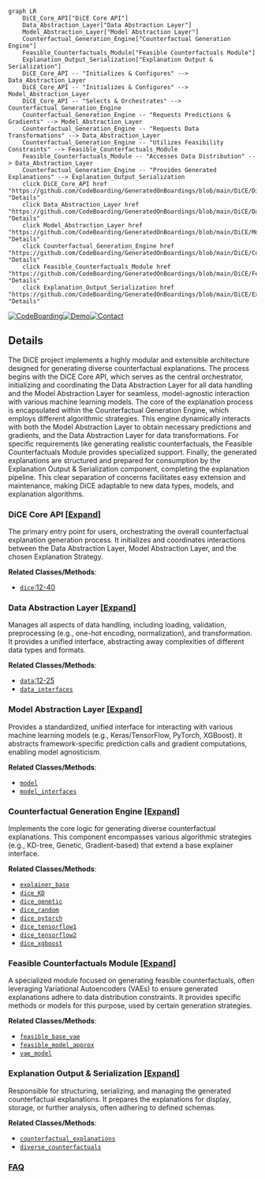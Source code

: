 ```mermaid
graph LR
    DiCE_Core_API["DiCE Core API"]
    Data_Abstraction_Layer["Data Abstraction Layer"]
    Model_Abstraction_Layer["Model Abstraction Layer"]
    Counterfactual_Generation_Engine["Counterfactual Generation Engine"]
    Feasible_Counterfactuals_Module["Feasible Counterfactuals Module"]
    Explanation_Output_Serialization["Explanation Output & Serialization"]
    DiCE_Core_API -- "Initializes & Configures" --> Data_Abstraction_Layer
    DiCE_Core_API -- "Initializes & Configures" --> Model_Abstraction_Layer
    DiCE_Core_API -- "Selects & Orchestrates" --> Counterfactual_Generation_Engine
    Counterfactual_Generation_Engine -- "Requests Predictions & Gradients" --> Model_Abstraction_Layer
    Counterfactual_Generation_Engine -- "Requests Data Transformations" --> Data_Abstraction_Layer
    Counterfactual_Generation_Engine -- "Utilizes Feasibility Constraints" --> Feasible_Counterfactuals_Module
    Feasible_Counterfactuals_Module -- "Accesses Data Distribution" --> Data_Abstraction_Layer
    Counterfactual_Generation_Engine -- "Provides Generated Explanations" --> Explanation_Output_Serialization
    click DiCE_Core_API href "https://github.com/CodeBoarding/GeneratedOnBoardings/blob/main/DiCE/DiCE_Core_API.md" "Details"
    click Data_Abstraction_Layer href "https://github.com/CodeBoarding/GeneratedOnBoardings/blob/main/DiCE/Data_Abstraction_Layer.md" "Details"
    click Model_Abstraction_Layer href "https://github.com/CodeBoarding/GeneratedOnBoardings/blob/main/DiCE/Model_Abstraction_Layer.md" "Details"
    click Counterfactual_Generation_Engine href "https://github.com/CodeBoarding/GeneratedOnBoardings/blob/main/DiCE/Counterfactual_Generation_Engine.md" "Details"
    click Feasible_Counterfactuals_Module href "https://github.com/CodeBoarding/GeneratedOnBoardings/blob/main/DiCE/Feasible_Counterfactuals_Module.md" "Details"
    click Explanation_Output_Serialization href "https://github.com/CodeBoarding/GeneratedOnBoardings/blob/main/DiCE/Explanation_Output_Serialization.md" "Details"
```

[![CodeBoarding](https://img.shields.io/badge/Generated%20by-CodeBoarding-9cf?style=flat-square)](https://github.com/CodeBoarding/GeneratedOnBoardings)[![Demo](https://img.shields.io/badge/Try%20our-Demo-blue?style=flat-square)](https://www.codeboarding.org/demo)[![Contact](https://img.shields.io/badge/Contact%20us%20-%20contact@codeboarding.org-lightgrey?style=flat-square)](mailto:contact@codeboarding.org)

## Details

The DiCE project implements a highly modular and extensible architecture designed for generating diverse counterfactual explanations. The process begins with the DiCE Core API, which serves as the central orchestrator, initializing and coordinating the Data Abstraction Layer for all data handling and the Model Abstraction Layer for seamless, model-agnostic interaction with various machine learning models. The core of the explanation process is encapsulated within the Counterfactual Generation Engine, which employs different algorithmic strategies. This engine dynamically interacts with both the Model Abstraction Layer to obtain necessary predictions and gradients, and the Data Abstraction Layer for data transformations. For specific requirements like generating realistic counterfactuals, the Feasible Counterfactuals Module provides specialized support. Finally, the generated explanations are structured and prepared for consumption by the Explanation Output & Serialization component, completing the explanation pipeline. This clear separation of concerns facilitates easy extension and maintenance, making DiCE adaptable to new data types, models, and explanation algorithms.

### DiCE Core API [[Expand]](./DiCE_Core_API.md)
The primary entry point for users, orchestrating the overall counterfactual explanation generation process. It initializes and coordinates interactions between the Data Abstraction Layer, Model Abstraction Layer, and the chosen Explanation Strategy.


**Related Classes/Methods**:

- <a href="https://github.com/interpretml/DiCE/blob/main/dice_ml/dice.py#L12-L40" target="_blank" rel="noopener noreferrer">`dice`:12-40</a>


### Data Abstraction Layer [[Expand]](./Data_Abstraction_Layer.md)
Manages all aspects of data handling, including loading, validation, preprocessing (e.g., one-hot encoding, normalization), and transformation. It provides a unified interface, abstracting away complexities of different data types and formats.


**Related Classes/Methods**:

- <a href="https://github.com/interpretml/DiCE/blob/main/dice_ml/data.py#L12-L25" target="_blank" rel="noopener noreferrer">`data`:12-25</a>
- <a href="https://github.com/interpretml/DiCE/blob/main/dice_ml/data_interfaces/" target="_blank" rel="noopener noreferrer">`data_interfaces`</a>


### Model Abstraction Layer [[Expand]](./Model_Abstraction_Layer.md)
Provides a standardized, unified interface for interacting with various machine learning models (e.g., Keras/TensorFlow, PyTorch, XGBoost). It abstracts framework-specific prediction calls and gradient computations, enabling model agnosticism.


**Related Classes/Methods**:

- <a href="https://github.com/interpretml/DiCE/blob/main/dice_ml/model.py" target="_blank" rel="noopener noreferrer">`model`</a>
- <a href="https://github.com/interpretml/DiCE/blob/main/dice_ml/model_interfaces/" target="_blank" rel="noopener noreferrer">`model_interfaces`</a>


### Counterfactual Generation Engine [[Expand]](./Counterfactual_Generation_Engine.md)
Implements the core logic for generating diverse counterfactual explanations. This component encompasses various algorithmic strategies (e.g., KD-tree, Genetic, Gradient-based) that extend a base explainer interface.


**Related Classes/Methods**:

- <a href="https://github.com/interpretml/DiCE/blob/main/dice_ml/explainer_interfaces/explainer_base.py" target="_blank" rel="noopener noreferrer">`explainer_base`</a>
- <a href="https://github.com/interpretml/DiCE/blob/main/dice_ml/explainer_interfaces/dice_KD.py" target="_blank" rel="noopener noreferrer">`dice_KD`</a>
- <a href="https://github.com/interpretml/DiCE/blob/main/dice_ml/explainer_interfaces/dice_genetic.py" target="_blank" rel="noopener noreferrer">`dice_genetic`</a>
- <a href="https://github.com/interpretml/DiCE/blob/main/dice_ml/explainer_interfaces/dice_random.py" target="_blank" rel="noopener noreferrer">`dice_random`</a>
- <a href="https://github.com/interpretml/DiCE/blob/main/dice_ml/explainer_interfaces/dice_pytorch.py" target="_blank" rel="noopener noreferrer">`dice_pytorch`</a>
- <a href="https://github.com/interpretml/DiCE/blob/main/dice_ml/explainer_interfaces/dice_tensorflow1.py" target="_blank" rel="noopener noreferrer">`dice_tensorflow1`</a>
- <a href="https://github.com/interpretml/DiCE/blob/main/dice_ml/explainer_interfaces/dice_tensorflow2.py" target="_blank" rel="noopener noreferrer">`dice_tensorflow2`</a>
- <a href="https://github.com/interpretml/DiCE/blob/main/dice_ml/explainer_interfaces/dice_xgboost.py" target="_blank" rel="noopener noreferrer">`dice_xgboost`</a>


### Feasible Counterfactuals Module [[Expand]](./Feasible_Counterfactuals_Module.md)
A specialized module focused on generating feasible counterfactuals, often leveraging Variational Autoencoders (VAEs) to ensure generated explanations adhere to data distribution constraints. It provides specific methods or models for this purpose, used by certain generation strategies.


**Related Classes/Methods**:

- <a href="https://github.com/interpretml/DiCE/blob/main/dice_ml/explainer_interfaces/feasible_base_vae.py" target="_blank" rel="noopener noreferrer">`feasible_base_vae`</a>
- <a href="https://github.com/interpretml/DiCE/blob/main/dice_ml/explainer_interfaces/feasible_model_approx.py" target="_blank" rel="noopener noreferrer">`feasible_model_approx`</a>
- <a href="https://github.com/interpretml/DiCE/blob/main/dice_ml/utils/sample_architecture/vae_model.py" target="_blank" rel="noopener noreferrer">`vae_model`</a>


### Explanation Output & Serialization [[Expand]](./Explanation_Output_Serialization.md)
Responsible for structuring, serializing, and managing the generated counterfactual explanations. It prepares the explanations for display, storage, or further analysis, often adhering to defined schemas.


**Related Classes/Methods**:

- <a href="https://github.com/interpretml/DiCE/blob/main/dice_ml/counterfactual_explanations.py" target="_blank" rel="noopener noreferrer">`counterfactual_explanations`</a>
- <a href="https://github.com/interpretml/DiCE/blob/main/dice_ml/diverse_counterfactuals.py" target="_blank" rel="noopener noreferrer">`diverse_counterfactuals`</a>




### [FAQ](https://github.com/CodeBoarding/GeneratedOnBoardings/tree/main?tab=readme-ov-file#faq)